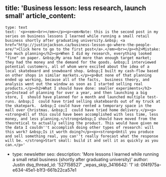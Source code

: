 title: 'Business lesson: less research, launch small'
article_content:
  -
    type: text
    text: '<p><em><br></em></p><p><em>Note: this is the second post in my series on business lessons I learned while running a small retail business shortly after graduating university.&nbsp; <a href="http://justinjackson.ca/business-lesson-go-where-the-people-are/">Click here to go to the first post</a>.</em><br></p><h2>Mistake: too much planning</h2><p>When I did my research, everything looked "fine" on paper. &nbsp;My area had more than enough target market; they had the money and the demand for the goods. &nbsp;I interviewed potential customers, all of whom were excited about the idea of a local skateboard and snowboard shop. &nbsp;I built my cash-flow based on other shops in similar markets.</p><p>But none of that planning ended up working, because all of the facts,  business theory, and analysis went out the window as soon as I started selling real products.</p><h2>What I should have done: smaller experiments</h2><p>Instead of planning for over a year, and then launching a big store, I  should have planned for a month and launched multiple test-runs. &nbsp;I  could have tried selling skateboards out of my truck at the skatepark.  &nbsp;I could have rented a temporary space in the mall over Christmas. &nbsp;I  could have tried home delivery.</p><p><strong>All of this could have been accomplished with less time, less money, and less planning.</strong>&nbsp;I should have moved from the theoretical to actually selling the product. This would have given me the data I couldn''t accomplish doing other types of research: will this work? &nbsp;Is it worth doing?</p><p><strong>Until you produce and sell something real, you can''t really forecast what the response will be. </strong>Start small: build it and sell it as quickly as you can.</p>'
  -
    type: newsletter
seo:
  description: 'More lessons I learned while running a small retail business (shortly after graduating university)'
author: Justin
dsq_thread_id: '527158527'
_wpas_skip_3416642: '1'
id: 0f4f975a-e634-45e1-b1f3-661b22ca57e1
